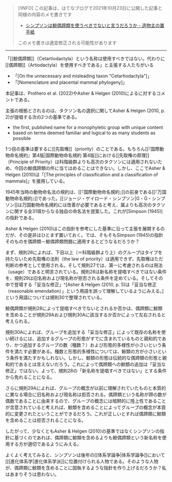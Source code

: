 > [!INFO] 
> この記事は、はてなブログで2021年10月23日に公開した記事と同様の内容のメモ書きです
> - [シンプソンは鯨偶蹄類を使うべきでないと言うだろうか - 造物主の置手紙](https://kaisekiriu.hatenablog.com/entry/2021/10/23/185928)
> 
> このメモ書きは適宜修正される可能性があります

---

「[[鯨偶蹄類]]（Cetartiodactyla）という名称は使用すべきではない。代わりに[[偶蹄類]]（Artiodactyla）を使用すべきである」と主張する人たちがいる
- 「[On the unnecessary and misleading taxon "Cetartiodactyla"]」
- 「[Nomenclature and placental mammal phylogeny]」

本記事は、Prothero et al. (2022)やAsher & Helgen (2010)によるに対するコメントである。

主張の根拠とされるのは、タクソン名の選択に関してAsher & Helgen (2010, p. 2)が提唱する次の2つの基準である。

- the first, published name for a monophyletic group with unique content
- based on terms deemed familiar and logical to as many students as possible

1つ目の基準は要するに[[先取権]]（priority）のことである。もちろん[[『国際動物命名規約』第4版|国際動物命名規約 第4版]]における[[先取権の原理]]（Principle of Priority）は科階級群よりも高次のタクソンには適用されないため、今回の鯨偶蹄類の件に当てはめることはできない。しかし、ここでAsher & Helgen (2010)は「[The principles of classification and a classification of mammals]」を援用している。

1945年当時の動物命名法の規約は、[[『国際動物命名規約』]]の前身である[[『万国動物命名規約』]]であった。[[ジョージ・ゲイロード・シンプソン|G・G・シンプソン]]は万国動物命名規約には改善が必要であると考え、属よりも高次のタクソンに関する全31項からなる独自の命名法を提案した。これが[Simpson (1945)]の指針である。

Asher & Helgen (2010)はこの指針を参考にした基準に沿って主張を展開するのだが、その是非はひとまず置いておく。では、そもそもSimpson (1945)の指針そのものを偶蹄類－鯨偶蹄類問題に適用するとどうなるだろうか？

まず、規則26によれば、下目以上（＝科階級群より上）のグループはタイプを持たないため先取権の法則（the law of priority）は適用できず、先取権はただ判断の参考として使用される。そして規則27では、第一に考慮されるのは用法（usage）であると明言されている。規則28は新名称を提唱すべきではない条件を、規則29は旧名称および現名称が拒否される条件を定めている。そしてその中で登場する「妥当な修正」^[Asher & Helgen (2010, p. 5)は「妥当な修正（reasonable emendation）」という用語を誤って理解しているようにみえる。]という用語については規則30で整理されている。

鯨偶蹄類が規則28によって提唱すべきでないとされるか否かは、偶蹄類に鯨類を含めることが規則29Aおよび規則30Aに該当するか否かによって左右されると考えられる。

規則30Aによれば、グループを追加する「妥当な修正」によって既存の名称を使い続けるには、追加するグループの形態がすでに含まれているものと親和的であり、かつ追加するグループの数（種数？）および形態的多様性が小さいという条件を満たす必要がある。種数と形態的多様性については、鯨類の方が小さいという条件を満たすかもしれない。しかし、鯨類の形態は伝統的な偶蹄類の形態と親和的であるとは言えないだろう。これによって偶蹄類への鯨類の追加は「妥当な修正」ではない。よって、規則28の「新名称を提唱すべきではない」とする条件から免れることになる。

さらに規則29Aによれば、グループの概念が以前に理解されていたものと本質的に異なる場合に旧名称および現名称は拒否される。偶蹄類という名称が蹄の数が偶数であることに由来するので、グループの概念には暗黙的に陸上性であることが含意されていると考えれば、鯨類を含めることによってグループの概念が本質的に変更されたということができるだろう。これが正しいとすれば偶蹄類に鯨類を含めることは拒否されることになる。

したがって、少なくともAsher & Helgen (2010)の基準ではなくシンプソンの指針に基づくのであれば、偶蹄類に鯨類を含めるよりも鯨偶蹄類という新名称を使用する方が適切であるようにみえる。

よくよく考えてみると、シンプソンは後年の[[体系学論争|体系学論争]]において[[[進化体系学|進化体系学派]]に位置付けられる人物である。そのような人物が、偶蹄類に鯨類を含めることに固執するような指針を作り上げるだろうか？私はあまりそうは思わない。

